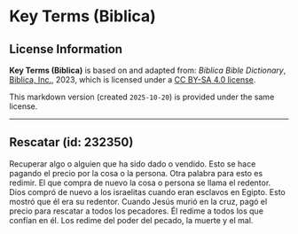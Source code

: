 # Key Terms (Biblica)

## License Information

**Key Terms (Biblica)** is based on and adapted from: _Biblica Bible Dictionary_, [Biblica, Inc.](https://www.biblica.com/), 2023, which is licensed under a [CC BY-SA 4.0 license](https://creativecommons.org/licenses/by-sa/4.0/legalcode.en).

This markdown version (created `2025-10-20`) is provided under the same license.



--------------------------------

## Rescatar (id: 232350)

Recuperar algo o alguien que ha sido dado o vendido. Esto se hace pagando el precio por la cosa o la persona. Otra palabra para esto es redimir. El que compra de nuevo la cosa o persona se llama el redentor. Dios compró de nuevo a los israelitas cuando eran esclavos en Egipto. Esto mostró que él era su redentor. Cuando Jesús murió en la cruz, pagó el precio para rescatar a todos los pecadores. Él redime a todos los que confían en él. Los redime del poder del pecado, la muerte y el mal.


